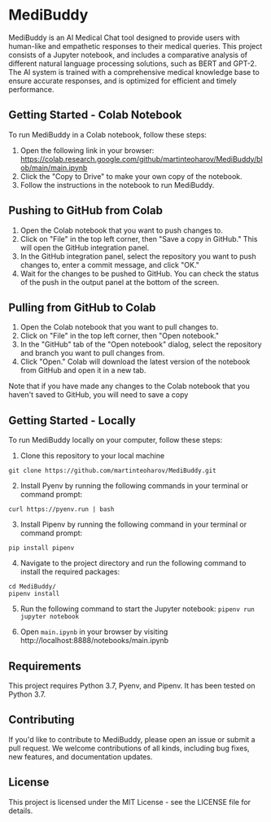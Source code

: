 # MediBuddy

MediBuddy is an AI Medical Chat tool designed to provide users with human-like and empathetic responses to their medical queries. This project consists of a Jupyter notebook, and includes a comparative analysis of different natural language processing solutions, such as BERT and GPT-2. The AI system is trained with a comprehensive medical knowledge base to ensure accurate responses, and is optimized for efficient and timely performance.

## Getting Started - Colab Notebook

To run MediBuddy in a Colab notebook, follow these steps:

1. Open the following link in your browser: https://colab.research.google.com/github/martinteoharov/MediBuddy/blob/main/main.ipynb
2. Click the "Copy to Drive" to make your own copy of the notebook.
3. Follow the instructions in the notebook to run MediBuddy.

## Pushing to GitHub from Colab

1. Open the Colab notebook that you want to push changes to.
2. Click on "File" in the top left corner, then "Save a copy in GitHub." This will open the GitHub integration panel.
3. In the GitHub integration panel, select the repository you want to push changes to, enter a commit message, and click "OK."
4. Wait for the changes to be pushed to GitHub. You can check the status of the push in the output panel at the bottom of the screen.

## Pulling from GitHub to Colab

1. Open the Colab notebook that you want to pull changes to.
2. Click on "File" in the top left corner, then "Open notebook."
3. In the "GitHub" tab of the "Open notebook" dialog, select the repository and branch you want to pull changes from.
4. Click "Open." Colab will download the latest version of the notebook from GitHub and open it in a new tab.

Note that if you have made any changes to the Colab notebook that you haven't saved to GitHub, you will need to save a copy

## Getting Started - Locally

To run MediBuddy locally on your computer, follow these steps:

1. Clone this repository to your local machine
```
git clone https://github.com/martinteoharov/MediBuddy.git
```

2. Install Pyenv by running the following commands in your terminal or command prompt:
```
curl https://pyenv.run | bash
```

3. Install Pipenv by running the following command in your terminal or command prompt:
```
pip install pipenv
```

4. Navigate to the project directory and run the following command to install the required packages:
```
cd MediBuddy/
pipenv install
```

5. Run the following command to start the Jupyter notebook:
```pipenv run jupyter notebook```

6. Open `main.ipynb` in your browser by visiting http://localhost:8888/notebooks/main.ipynb

## Requirements

This project requires Python 3.7, Pyenv, and Pipenv. It has been tested on Python 3.7.

## Contributing

If you'd like to contribute to MediBuddy, please open an issue or submit a pull request. We welcome contributions of all kinds, including bug fixes, new features, and documentation updates.

## License

This project is licensed under the MIT License - see the LICENSE file for details.








